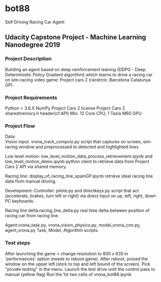 # bot88
Self Driving Racing Car Agent

## Udacity Capstone Project - Machine Learning Nanodegree 2019

### Project Description
Building an agent based on deep reinforcement leaning (DDPG - Deep Deterministic Policy Gradient algorithm) which learns to drive a racing car on sim-racing video game: Project cars 2 (racetrck: Barcelona Catalunya GP)

### Project Requirements
Python > 3.6.X
NumPy
Project Cars 2 license
Project Cars 2 sharedmemory.h header(cf.API)
Min. 12 Core CPU, 1 Tesla M60 GPU


### Project Flow
  Data:<br>
  Vision input: vrona_track_compviz.py
                script that captures on screen, sim-racing window and preprocessed to detected and highlighted lines
                
  Low level motion: low_level_motion_data_process_retrievement.ipynb and low_level_motion_demo.ipynb
                    python client to retrieve data from Project Cars 2 API via shared memory.
                    
  Racing line: display_of_racing_line_spainGP.ipynb
               retrieve ideal racing line data from manual driving.

  Development:
  Controller: pilote.py and directkeys.py
              script that act (accelerate, brakes, turn left or right) via direct input on up, left, right, down PC keyboards. 

  Racing line delta:racing_line_delta.py
                    real time delta between position of racing car from racing line.
                    
  Agent:vrona_task.py, vrona_vision_physics.py, model_vrona_cnn.py, agent_vrona.py
        Task, Model, Algorithm scripts.

### Test steps
After launching the game > change resolution to 800 x 635 in 'performances' option (needs to reboot game).
After reboot, poised the window on the upper left (stick to top and left bound of the screen).
Pick "private testing" in the menu.
Launch the test drive until the control pass to manual (yellow flag)
Run the 1st two cells of vrona_bot88.ipynb
